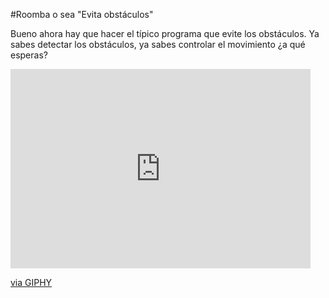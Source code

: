 #Roomba o sea "Evita obstáculos"

Bueno ahora hay que hacer el típico programa que evite los obstáculos. Ya sabes detectar los obstáculos, ya sabes controlar el movimiento ¿a qué esperas?

<iframe src="https://giphy.com/embed/kviKlWqjoBdCw" width="480" height="319" frameBorder="0" class="giphy-embed" allowFullScreen></iframe><p><a href="https://giphy.com/gifs/adventure-roomba-kviKlWqjoBdCw">via GIPHY</a></p>


